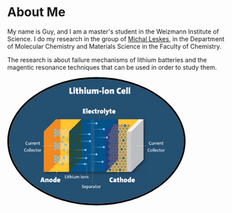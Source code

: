 # About Me

My name is Guy, and I am a master's student in the Weizmann Institute of Science.
I do my research in the group of [Michal Leskes](https://www.weizmann.ac.il/MCMS/Leskes/home), in the Department of Molecular Chemistry and Materials Science in the Faculty of Chemistry.

The research is about failure mechanisms of lithium batteries and the magentic resonance techniques that can be used in order to study them.

<img src="battery.png" alt="Profile Picture" width="400" style="border-radius: 50%; border: 4px solid black;">
